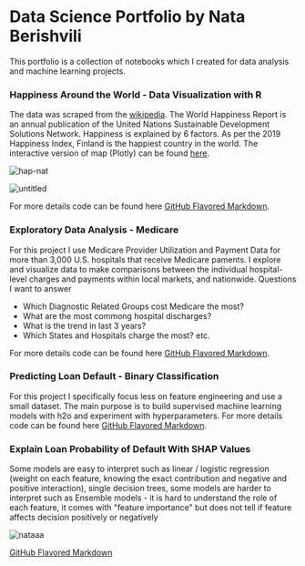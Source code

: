 # Data Science Portfolio by Nata Berishvili

This portfolio is a collection of notebooks which I created for data analysis and machine learning projects.


### Happiness Around the World - Data Visualization with R


The data was scraped from the [wikipedia](https://en.wikipedia.org/wiki/World_Happiness_Report).
The World Happiness Report is an annual publication of the United Nations Sustainable Development Solutions Network. Happiness is explained by 6 factors. As per the 2019 Happiness Index, Finland is the happiest country in the world.
The interactive version of map (Plotly) can be found [here](https://plot.ly/~nataberishvili/9/?fbclid=IwAR1_SeAYlIe_Kc2gp-AlTnV7o7blV77eEiXuRSK81Ajs72JDrKVyxuMvLqI#/.embed).

![hap-nat](https://user-images.githubusercontent.com/50959111/73878371-6c3c3c00-4828-11ea-8514-b867b21cad68.png)


![untitled](https://user-images.githubusercontent.com/50959111/76675545-d5823e00-6590-11ea-8dfc-ad4b8e35a98d.png)

For more details code can be found here [GitHub Flavored Markdown](https://github.com/nataberishvili/happiness_data_visualization_r).




### Exploratory Data Analysis - Medicare


For this project I use Medicare Provider Utilization and Payment Data for more than 3,000 U.S. hospitals that receive Medicare paments. I explore and visualize data to make comparisons between the individual hospital-level charges and payments within local markets, and nationwide. 
Questions I want to answer 

- Which Diagnostic Related Groups cost Medicare the most?
- What are the most commong hospital discharges? 
- What is the trend in last 3 years?
- Which States and Hospitals charge the most? etc.


For more details code can be found here [GitHub Flavored Markdown](https://github.com/nataberishvili/Exploratory_data_analysis_medicare).


### Predicting Loan Default - Binary Classification

For this project I specifically focus less on feature engineering and use a small dataset. The main purpose is to build supervised machine learning models with h2o and experiment with hyperparameters.
For more details code can be found here [GitHub Flavored Markdown](https://github.com/nataberishvili/h2o_rf_gbm_stacked_ensambles_loan_default/blob/master/h2o-rf-gbm-stacked.ipynb).



### Explain Loan Probability of Default With SHAP Values

Some models are easy to interpret such as linear / logistic regression (weight on each feature, knowing the exact contribution and negative and positive interaction), single decision trees, some models are harder to interpret such as Ensemble models - it is hard to understand the role of each feature, it comes with "feature importance" but does not tell if feature affects decision positively or negatively

![nataaa](https://user-images.githubusercontent.com/50959111/74569704-07c85d80-4f49-11ea-8d6d-4f3c9fb3a999.png)

[GitHub Flavored Markdown](https://github.com/nataberishvili/explain_loan_probabiity_of_default/blob/master/SHAP_VALUES_NATA.ipynb) 

